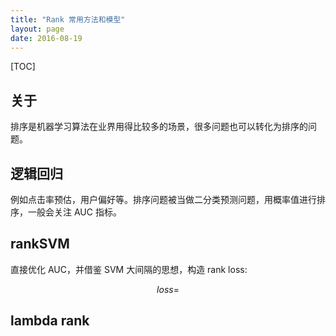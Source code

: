 ```yaml
---
title: "Rank 常用方法和模型"
layout: page
date: 2016-08-19
---
```

[TOC]

## 关于
排序是机器学习算法在业界用得比较多的场景，很多问题也可以转化为排序的问题。

## 逻辑回归
例如点击率预估，用户偏好等。排序问题被当做二分类预测问题，用概率值进行排序，一般会关注 AUC 指标。

## rankSVM
直接优化 AUC，并借鉴 SVM 大间隔的思想，构造 rank loss:

$$
loss =
$$

## lambda rank

